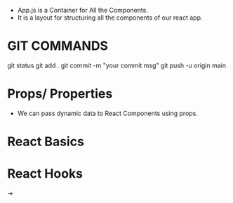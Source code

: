 - App.js is a Container for All the Components.
- It is a layout for structuring all the components of our react app.

# GIT COMMANDS

git status
git add .
git commit -m "your commit msg"
git push -u origin main

# Props/ Properties

- We can pass dynamic data to React Components using props.

# React Basics

# React Hooks

->
